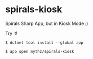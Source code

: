 # spirals-kiosk

Spirals Sharp App, but in Kiosk Mode :)

Try it!

    $ dotnet tool install --global app

    $ app open mythz/spirals-kiosk
